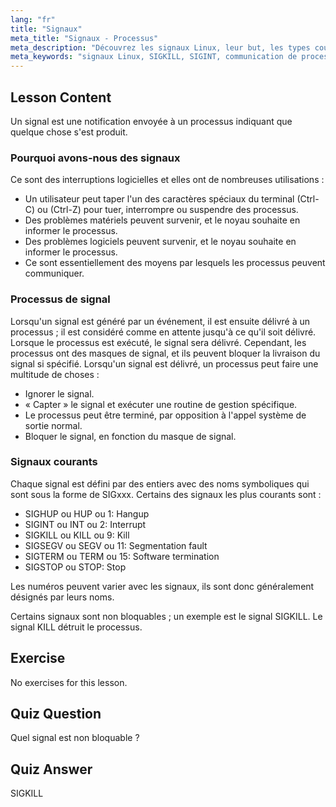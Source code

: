 ```yaml
---
lang: "fr"
title: "Signaux"
meta_title: "Signaux - Processus"
meta_description: "Découvrez les signaux Linux, leur but, les types courants comme SIGINT et SIGKILL, et comment les processus les gèrent. Comprenez les bases des signaux pour un meilleur contrôle de Linux."
meta_keywords: "signaux Linux, SIGKILL, SIGINT, communication de processus, tutoriel Linux, Linux pour débutants, guide Linux"
---
```


## Lesson Content

Un signal est une notification envoyée à un processus indiquant que quelque chose s'est produit.

### Pourquoi avons-nous des signaux

Ce sont des interruptions logicielles et elles ont de nombreuses utilisations :

- Un utilisateur peut taper l'un des caractères spéciaux du terminal (Ctrl-C) ou (Ctrl-Z) pour tuer, interrompre ou suspendre des processus.
- Des problèmes matériels peuvent survenir, et le noyau souhaite en informer le processus.
- Des problèmes logiciels peuvent survenir, et le noyau souhaite en informer le processus.
- Ce sont essentiellement des moyens par lesquels les processus peuvent communiquer.

### Processus de signal

Lorsqu'un signal est généré par un événement, il est ensuite délivré à un processus ; il est considéré comme en attente jusqu'à ce qu'il soit délivré. Lorsque le processus est exécuté, le signal sera délivré. Cependant, les processus ont des masques de signal, et ils peuvent bloquer la livraison du signal si spécifié. Lorsqu'un signal est délivré, un processus peut faire une multitude de choses :

- Ignorer le signal.
- « Capter » le signal et exécuter une routine de gestion spécifique.
- Le processus peut être terminé, par opposition à l'appel système de sortie normal.
- Bloquer le signal, en fonction du masque de signal.

### Signaux courants

Chaque signal est défini par des entiers avec des noms symboliques qui sont sous la forme de SIGxxx. Certains des signaux les plus courants sont :

- SIGHUP ou HUP ou 1: Hangup
- SIGINT ou INT ou 2: Interrupt
- SIGKILL ou KILL ou 9: Kill
- SIGSEGV ou SEGV ou 11: Segmentation fault
- SIGTERM ou TERM ou 15: Software termination
- SIGSTOP ou STOP: Stop

Les numéros peuvent varier avec les signaux, ils sont donc généralement désignés par leurs noms.

Certains signaux sont non bloquables ; un exemple est le signal SIGKILL. Le signal KILL détruit le processus.

## Exercise

No exercises for this lesson.

## Quiz Question

Quel signal est non bloquable ?

## Quiz Answer

SIGKILL
